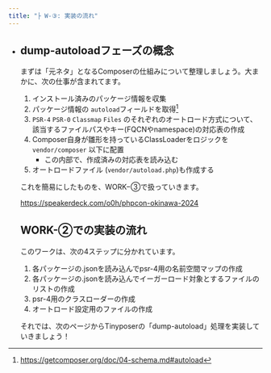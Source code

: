```yaml
---
title: "├ W-③: 実装の流れ"
---
```


- ## dump-autoloadフェーズの概念

  まずは「元ネタ」となるComposerの仕組みについて整理しましょう。大まかに、次の仕事が含まれてます。

  1. インストール済みのパッケージ情報を収集
  2. パッケージ情報の `autoload`フィールドを取得[^composer-schema-autoload]
  3. `PSR-4` `PSR-0` `Classmap` `Files` のそれぞれのオートロード方式について、該当するファイルパスやキー(FQCNやnamespace)の対応表の作成
  4. Composer自身が雛形を持っているClassLoaderをロジックを `vendor/composer` 以下に配置
     * この内部で、作成済みの対応表を読み込む
  5. オートロードファイル (`vendor/autoload.php`)も作成する

  これを簡易にしたものを、WORK−③で扱っていきます。

  

  [^composer-schema-autoload]: https://getcomposer.org/doc/04-schema.md#autoload

  https://speakerdeck.com/o0h/phpcon-okinawa-2024

  ## WORK-②での実装の流れ

  このワークは、次の4ステップに分かれています。

  1. 各パッケージの.jsonを読み込んでpsr-4用の名前空間マップの作成
  2. 各パッケージの.jsonを読み込んでイーガーロード対象とするファイルのリストの作成
  3. psr-4用のクラスローダーの作成
  4. オートロード設定用のファイルの作成

  それでは、次のページからTinyposerの「dump-autoload」処理を実装していきましょう！